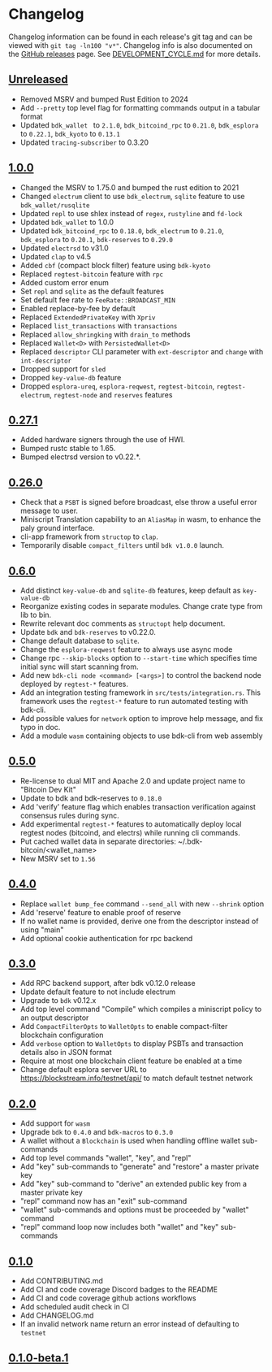 # Changelog
Changelog information can be found in each release's git tag and can be viewed with `git tag -ln100 "v*"`.
Changelog info is also documented on the [GitHub releases](https://github.com/bitcoindevkit/bdk-cli/releases)
page. See [DEVELOPMENT_CYCLE.md](DEVELOPMENT_CYCLE.md) for more details.

## [Unreleased]

- Removed MSRV and bumped Rust Edition to 2024
- Add `--pretty` top level flag for formatting commands output in a tabular format
- Updated `bdk_wallet ` to  `2.1.0`,  `bdk_bitcoind_rpc` to `0.21.0`, `bdk_esplora` to `0.22.1`, `bdk_kyoto` to `0.13.1` 
- Updated `tracing-subscriber` to 0.3.20


## [1.0.0]

- Changed the MSRV to 1.75.0 and bumped the rust edition to 2021
- Changed `electrum` client to use `bdk_electrum`, `sqlite` feature to use `bdk_wallet/rusqlite` 
- Updated `repl` to use shlex instead of `regex`, `rustyline` and `fd-lock` 
- Updated `bdk_wallet` to 1.0.0 
- Updated `bdk_bitcoind_rpc` to `0.18.0`, `bdk_electrum` to `0.21.0`, `bdk_esplora` to `0.20.1`, `bdk-reserves` to `0.29.0` 
- Updated `electrsd` to v31.0 
- Updated `clap` to v4.5 
- Added `cbf` (compact block filter) feature using `bdk-kyoto` 
- Replaced `regtest-bitcoin` feature with `rpc` 
- Added custom error enum 
- Set `repl` and `sqlite` as the default features 
- Set default fee rate to `FeeRate::BROADCAST_MIN` 
- Enabled replace-by-fee by default 
- Replaced `ExtendedPrivateKey` with `Xpriv` 
- Replaced `list_transactions` with `transactions` 
- Replaced `allow_shringking` with `drain_to` methods 
- Replaced `Wallet<D>` with `PersistedWallet<D>` 
- Replaced `descriptor` CLI parameter with `ext-descriptor` and `change` with `int-descriptor`
- Dropped support for `sled`
- Dropped `key-value-db` feature 
- Dropped `esplora-ureq`, `esplora-reqwest`, `regtest-bitcoin`, `regtest-electrum`, `regtest-node` and `reserves` features 

## [0.27.1]

- Added hardware signers through the use of HWI.
- Bumped rustc stable to 1.65.
- Bumped electrsd version to v0.22.*.

## [0.26.0]

 - Check that a `PSBT` is signed before broadcast, else throw a useful error message to user.
 - Miniscript Translation capability to an `AliasMap` in wasm, to enhance the paly ground interface.
 - cli-app framework from `structop` to `clap`.
 - Temporarily disable `compact_filters` until `bdk v1.0.0` launch.

## [0.6.0]

- Add distinct `key-value-db` and `sqlite-db` features, keep default as `key-value-db`
- Reorganize existing codes in separate modules. Change crate type from lib to bin.
- Rewrite relevant doc comments as `structopt` help document.
- Update `bdk` and `bdk-reserves` to v0.22.0.
- Change default database to `sqlite`.
- Change the `esplora-reqwest` feature to always use async mode
- Change rpc `--skip-blocks` option to `--start-time` which specifies time initial sync will start scanning from.
- Add new `bdk-cli node <command> [<args>]` to control the backend node deployed by `regtest-*` features.
- Add an integration testing framework in `src/tests/integration.rs`. This framework uses the `regtest-*` feature to run automated testing with bdk-cli.
- Add possible values for `network` option to improve help message, and fix typo in doc.
- Add a module `wasm` containing objects to use bdk-cli from web assembly

## [0.5.0]

- Re-license to dual MIT and Apache 2.0 and update project name to "Bitcoin Dev Kit"
- Update to bdk and bdk-reserves to `0.18.0`
- Add 'verify' feature flag which enables transaction verification against consensus rules during sync.
- Add experimental `regtest-*` features to automatically deploy local regtest nodes
(bitcoind, and electrs) while running cli commands.
- Put cached wallet data in separate directories: ~/.bdk-bitcoin/<wallet_name>
- New MSRV set to `1.56`

## [0.4.0]

- Replace `wallet bump_fee` command `--send_all` with new `--shrink` option
- Add 'reserve' feature to enable proof of reserve
- If no wallet name is provided, derive one from the descriptor instead of using "main"
- Add optional cookie authentication for rpc backend

## [0.3.0]

- Add RPC backend support, after bdk v0.12.0 release
- Update default feature to not include electrum
- Upgrade to `bdk` v0.12.x
- Add top level command "Compile" which compiles a miniscript policy to an output descriptor
- Add `CompactFilterOpts` to `WalletOpts` to enable compact-filter blockchain configuration
- Add `verbose` option to `WalletOpts` to display PSBTs and transaction details also in JSON format
- Require at most one blockchain client feature be enabled at a time
- Change default esplora server URL to https://blockstream.info/testnet/api/ to match default testnet network

## [0.2.0]

- Add support for `wasm`
- Upgrade `bdk` to `0.4.0` and `bdk-macros` to `0.3.0`
- A wallet without a `Blockchain` is used when handling offline wallet sub-commands
- Add top level commands "wallet", "key", and "repl"
- Add "key" sub-commands to "generate" and "restore" a master private key
- Add "key" sub-command to "derive" an extended public key from a master private key
- "repl" command now has an "exit" sub-command
- "wallet" sub-commands and options must be proceeded by "wallet" command
- "repl" command loop now includes both "wallet" and "key" sub-commands

## [0.1.0]

- Add CONTRIBUTING.md
- Add CI and code coverage Discord badges to the README
- Add CI and code coverage github actions workflows
- Add scheduled audit check in CI
- Add CHANGELOG.md
- If an invalid network name return an error instead of defaulting to `testnet`

## [0.1.0-beta.1]

[Unreleased]: https://github.com/bitcoindevkit/bdk-cli/compare/v1.0.0...HEAD
[1.0.0]: https://github.com/bitcoindevkit/bdk-cli/compare/v0.27.1...v1.0.0
[0.27.1]: https://github.com/bitcoindevkit/bdk-cli/compare/v0.26.0...v0.27.1
[0.26.0]: https://github.com/bitcoindevkit/bdk-cli/compare/v0.6.0...v0.26.0
[0.6.0]: https://github.com/bitcoindevkit/bdk-cli/compare/v0.5.0...v0.6.0
[0.5.0]: https://github.com/bitcoindevkit/bdk-cli/compare/v0.4.0...v0.5.0
[0.4.0]: https://github.com/bitcoindevkit/bdk-cli/compare/v0.3.0...v0.4.0
[0.3.0]: https://github.com/bitcoindevkit/bdk-cli/compare/v0.2.0...v0.3.0
[0.2.0]: https://github.com/bitcoindevkit/bdk-cli/compare/v0.1.0...v0.2.0
[0.1.0]: https://github.com/bitcoindevkit/bdk-cli/compare/0.1.0-beta.1...v0.1.0
[0.1.0-beta.1]: https://github.com/bitcoindevkit/bdk-cli/compare/84a02e35...0.1.0-beta.1

